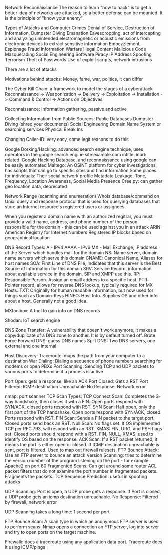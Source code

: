 
Network Reconnaissance
The reason to learn "how to hack" is to get a better idea of networks are attacked, so a better defense can be mounted. It is the principle of "know your enemy".

Types of Attacks and Computer Crimes
Denial of Service, Destruction of Information, Dumpster Diving
Emanation Eavesdropping: act of intercepting and analyzing unintended electromagnetic or acoustic emissions from electronic devices to extract sensitive information
Embezzlement, Espionage
Fraud
Information Warfare
Illegal Content
Malicious Code
Masquerading
Social Engineering
Software Piracy
IP Address Spoofing 
Terrorism
Theft of Passwords
Use of exploit scripts, network intrusions

There are a lot of attacks

Motivations behind attacks: Money, fame, war, politics, it can differ


The Cyber Kill Chain: a framework to model the stages of a cyberattack
Reconnaissance -> Weaponization -> Delivery -> Exploitation -> Installation -> Command & Control -> Actions on Objectives

Reconnaissance: Information gathering, passive and active

Collecting Information from Public Sources:
Public Databases
Dumpster Diving (shred your documents)
Social Engineering
Domain Name System or searching services
Physical Break Ins

Changing Caller-ID: very easy, some legit reasons to do this

Google Dorking/Hacking: advanced search engine technique, uses operators in the google search engine
	site:example.com
	intitle:
	inurl:
	related:
Google Hacking Database, and reconnaissance using google can be easily automated
Maltego: An OSINT platform for cyber investigations, has scripts that can go to specific sites and find information
Some places for individuals: Their social network profile
Metadata Leakage, Tone, Frequency, Location Awareness, Social Media Presence
Cree.py: can gather geo location data, deprecated

Network Range (scanning and enumeration)
Whois database/command on Unix: query and response protocol that is used for querying databases that store an Internet resource's registered users or assignees

When you register a domain name with an authorized regitrar, you must provide a valid name, address, and phone number of the person responsible for the domain - this can be used against you in an attack
ARIN: American Registry for Internet Numbers
Registered IP blocks based on geographical location

DNS Record Types:
A - IPv4
AAAA - IPv6
MX - Mail Exchange, IP address of the Server which handles mail for the domain
NS: Name server, domain name servers which serve this domain
CNAME: Canonical Name, Aliases for host names
SOA: First Line of DNS File, Indicates that this server is the Best Source of Information for this domain
SRV: Service Record, information about available service in the domain. SIP and XMPP use this.
RP: Responsible Person. Assign an emaill address to a specific host.
PTR: Pointer record, allows for reverse DNS lookup, typically required for MX Hosts.
TXT: Originally for human readable information, but now used for things such as Domain-Keys
HINFO: Host Info. Supplies OS and other info about a host. Generally not a good idea.

MXtoolbox: A tool to gain info on DNS records

Shodan: IoT search engine

DNS Zone Transfer: A vulnerability that doesn't work anymore, it makes a copy/duplicate of a DNS zone to another. It is by default turned off.
Brute Force Forward DNS: guess DNS names
Split DNS: Two DNS servers, one external and one internal

Host Discovery:
Traceroute: maps the path from your computer to a destination
War Dialing: Dialing a sequence of phone numbers searching for modems or open PBXs
Port Scanning: Sending TCP and UDP packets to various ports to determine if a process is active

Port Open: gets a response, like an ACK
Port Closed: Gets a RST
Port Filtered: ICMP destination Unreachable
No Response: Network error

nmap: port scanner
TCP Scan Types:
TCP Connect Scan: Completes the 3-way handshake, then closes it with a FIN. Open ports respond with SYN/ACK, closed ports respond with RST.
SYN Scan: Half open, only the first part of the TCP handshake. Open ports respond with SYN/ACK, closed Ports respond with RST.
FIN Scan: Sends a FIN packet to the target port. Closed ports send back an RST.
Null Scan: No flags set. If OS implemented TCP per RFC 793, will respond with an RST.
XMAS: FIN, URG, and PSH flags set. Closed ports should respond with a RST.
FIN, NULL, XMAS, used to identify OS based on the response.
ACK Scan: If a RST packet returned, it means the port is either open or closed. If ICMP destination unreachable is sent, port is filtered. Used to map out firewall rulesets.
FTP Bounce Attack: Use an FTP server to bounce an attack
Version Scanning: tries to determine the version number of the program listening on the port - for example Apache2 on port 80
Fragmented Scans: Can get around some router ACL packet filters that do not examine the port number in fragmented packets. Fragments the packets.
TCP Sequence Prediction: useful in spoofing attacks

UDP Scanning: 
Port is open, a UDP probe gets a response.
If Port is closed, a UDP probe gets an icmp destination unreachable. 
No Response: Filtered by firewall, network error

UDP Scanning takes a long time: 1 second per port

FTP Bounce Scan: A scan type in which an anonymous FTP server is used to perform scans. Nmap opens a connection an FTP server, log into server and try to open ports on the target machine. 

Firewalk: does a traceroute using any application data port.
Traceroute does it using ICMP/pings
